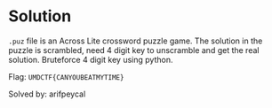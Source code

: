 # Solution

`.puz` file is an Across Lite crossword puzzle game. The solution in the puzzle is scrambled, need 4 digit key to unscramble and get the real solution. Bruteforce 4 digit key using python.


Flag: `UMDCTF{CANYOUBEATMYTIME}`


Solved by: arifpeycal
